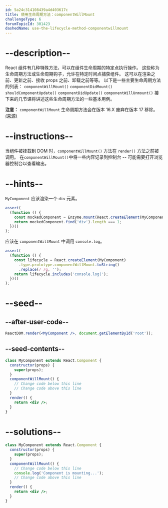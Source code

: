 ```yaml
---
id: 5a24c314108439a4d403617c
title: 使用生命周期方法：componentWillMount
challengeType: 6
forumTopicId: 301423
dashedName: use-the-lifecycle-method-componentwillmount
---
```


# --description--

React 组件有几种特殊方法，可以在组件生命周期的特定点执行操作。 这些称为生命周期方法或生命周期钩子，允许在特定时间点捕获组件。 这可以在渲染之前、更新之前、接收 props 之前、卸载之前等等。 以下是一些主要生命周期方法的列表： `componentWillMount()` `componentDidMount()` `shouldComponentUpdate()` `componentDidUpdate()` `componentWillUnmount()` 接下来的几节课将讲述这些生命周期方法的一些基本用例。

**注意：** `componentWillMount` 生命周期方法会在版本 16.X 废弃在版本 17 移除。 [(来源)](https://reactjs.org/blog/2018/03/27/update-on-async-rendering.html)

# --instructions--

当组件被挂载到 DOM 时，`componentWillMount()` 方法在 `render()` 方法之前被调用。 在`componentWillMount()`中将一些内容记录到控制台 -- 可能需要打开浏览器控制台以查看输出。

# --hints--

`MyComponent` 应该渲染一个 `div` 元素。

```js
assert(
  (function () {
    const mockedComponent = Enzyme.mount(React.createElement(MyComponent));
    return mockedComponent.find('div').length === 1;
  })()
);
```

应该在 `componentWillMount` 中调用 `console.log`。

```js
assert(
  (function () {
    const lifecycle = React.createElement(MyComponent)
      .type.prototype.componentWillMount.toString()
      .replace(/ /g, '');
    return lifecycle.includes('console.log(');
  })()
);
```

# --seed--

## --after-user-code--

```jsx
ReactDOM.render(<MyComponent />, document.getElementById('root'));
```

## --seed-contents--

```jsx
class MyComponent extends React.Component {
  constructor(props) {
    super(props);
  }
  componentWillMount() {
    // Change code below this line
    // Change code above this line
  }
  render() {
    return <div />;
  }
}
```

# --solutions--

```jsx
class MyComponent extends React.Component {
  constructor(props) {
    super(props);
  }
  componentWillMount() {
    // Change code below this line
    console.log('Component is mounting...');
    // Change code above this line
  }
  render() {
    return <div />;
  }
}
```
